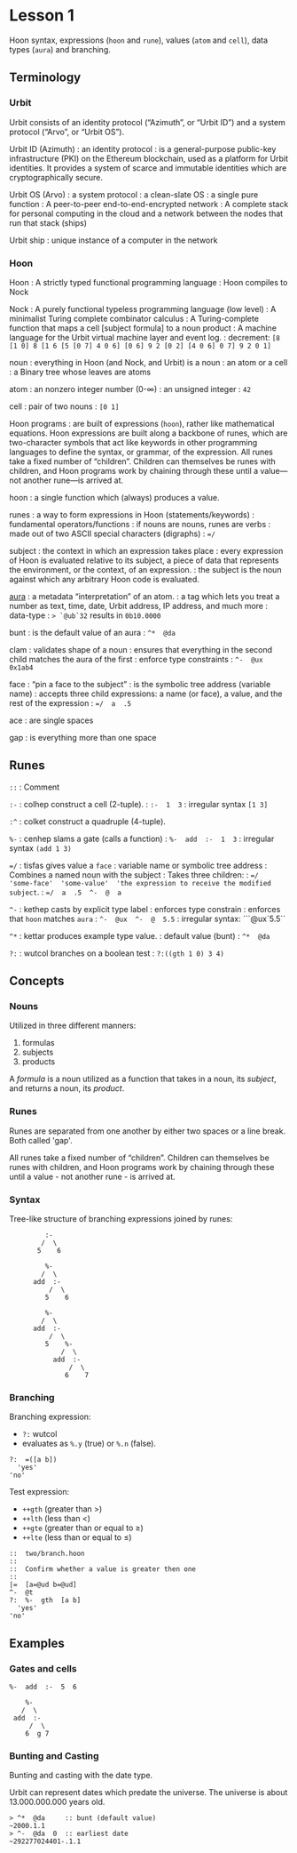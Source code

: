 # Lesson 1

Hoon syntax, expressions (`hoon` and `rune`), values (`atom` and `cell`), data types (`aura`) and branching.

## Terminology

### Urbit

Urbit consists of an identity protocol (“Azimuth”, or “Urbit ID”) and a system protocol (“Arvo”, or “Urbit OS”).

Urbit ID (Azimuth)
: an identity protocol
: is a general-purpose public-key infrastructure (PKI) on the Ethereum blockchain, used as a platform for Urbit identities. It provides a system of scarce and immutable identities which are cryptographically secure.

Urbit OS (Arvo)
: a system protocol
: a clean-slate OS
: a single pure function
: A peer-to-peer end-to-end-encrypted network
: A complete stack for personal computing in the cloud and a network between the nodes that run that stack (ships)

Urbit ship
: unique instance of a computer in the network

### Hoon

Hoon
: A strictly typed functional programming language
: Hoon compiles to Nock

Nock
: A purely functional typeless programming language (low level)
: A minimalist Turing complete combinator calculus
: A Turing-complete function that maps a cell [subject formula] to a noun product
: A machine language for the Urbit virtual machine layer and event log.
: decrement: `[8 [1 0] 8 [1 6 [5 [0 7] 4 0 6] [0 6] 9 2 [0 2] [4 0 6] 0 7] 9 2 0 1]`

noun
: everything in Hoon (and Nock, and Urbit) is a noun
: an atom or a cell
: a Binary tree whose leaves are atoms

atom
: an nonzero integer number (0-∞)
: an unsigned integer
: `42`

cell
: pair of two nouns
: `[0 1]`

Hoon programs
: are built of expressions (`hoon`), rather like mathematical equations. Hoon expressions are built along a backbone of runes, which are two-character symbols that act like keywords in other programming languages to define the syntax, or grammar, of the expression. All runes take a fixed number of “children”. Children can themselves be runes with children, and Hoon programs work by chaining through these until a value—not another rune—is arrived at.

hoon
: a single function which (always) produces a value.

runes
: a way to form expressions in Hoon (statements/keywords)
: fundamental operators/functions
: if nouns are nouns, runes are verbs
: made out of two ASCII special characters (digraphs)
: `=/`

subject
: the context in which an expression takes place
: every expression of Hoon is evaluated relative to its subject, a piece of data that represents the environment, or the context, of an expression.
: the subject is the noun against which any arbitrary Hoon code is evaluated.

[aura](https://developers.urbit.org/reference/hoon/auras)
: a metadata “interpretation” of an atom.
: a tag which lets you treat a number as text, time, date, Urbit address, IP address, and much more
: data-type
: ``> `@ub`32`` results in `0b10.0000`

bunt
: is the default value of an aura
: `^*  @da`

clam
: validates shape of a noun
: ensures that everything in the second child matches the aura of the first
: enforce type constraints
: `^-  @ux  0x1ab4`

face
: “pin a face to the subject”
: is the symbolic tree address (variable name)
: accepts three child expressions: a name (or face), a value, and the rest of the expression
: `=/  a  .5`

ace
: are single spaces

gap
: is everything more than one space

## Runes

`::`
: Comment

`:-`
: colhep construct a cell (2-tuple).
: `:-  1  3`
: irregular syntax `[1 3]`

`:^`
: colket construct a quadruple (4-tuple).

`%-`
: cenhep slams a gate (calls a function)
: `%-  add  :-  1  3`
: irregular syntax `(add 1 3)`

`=/`
: tisfas gives value a `face`
: variable name or symbolic tree address
: Combines a named noun with the subject
: Takes three children: 
: `=/  'some-face'  'some-value'  'the expression to receive the modified subject`.
: `=/  a  .5  ^-  @  a`

`^-`
: kethep casts by explicit type label
: enforces type constrain
: enforces that `hoon` matches `aura`
: `^-  @ux  ^-  @  5.5`
: irregular syntax: ```@ux`5.5``

`^*`
: kettar produces example type value. 
: default value (bunt)
: `^*  @da`

`?:`
: wutcol branches on a boolean test
: `?:((gth 1 0) 3 4)`


## Concepts

### Nouns

Utilized in three different manners:

1. formulas
2. subjects
3. products

A *formula* is a noun utilized as a function
that takes in a noun, its *subject*,
and returns a noun, its *product*.

### Runes

Runes are separated from one another by either two spaces or a line break. Both called 'gap'.

All runes take a fixed number of “children”. Children can themselves be runes with children, and Hoon programs work by chaining through these until a value - not another rune - is arrived at.

### Syntax

Tree-like structure of branching expressions joined by runes:

```
         :-
        /  \
       5    6

         %-
        /  \
      add  :-
          /  \
         5    6

         %-
        /  \
      add  :-
          /  \
         5    %-
             /  \
           add  :-
               /  \
              6    7
```

### Branching

Branching expression:
- `?:` wutcol
- evaluates as `%.y` (true) or `%.n` (false).

```hoon
?:  =([a b])
  'yes'
'no'
```

Test expression:
- `++gth` (greater than >)
- `++lth` (less than <)
- `++gte` (greater than or equal to ≥)
- `++lte` (less than or equal to ≤)

```hoon
::  two/branch.hoon
::
::  Confirm whether a value is greater then one
::
|=  [a=@ud b=@ud]
^-  @t
?:  %-  gth  [a b]
  'yes'
'no'
```

## Examples

### Gates and cells

```
%-  add  :-  5  6

    %-
   /  \
 add  :-
     /  \
    6  g 7
```

### Bunting and Casting

Bunting and casting with the date type.

Urbit can represent dates which predate the universe. The universe is about
13.000.000.000 years old.

```dojo
> ^*  @da     :: bunt (default value)
~2000.1.1
> ^-  @da  0  :: earliest date
~292277024401-.1.1
```
